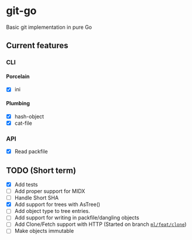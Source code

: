 # git-go

Basic git implementation in pure Go

## Current features

### CLI

#### Porcelain

- [x] ini

#### Plumbing

- [x] hash-object
- [x] cat-file

### API

- [x] Read packfile

## TODO (Short term)

- [x] Add tests
- [ ] Add proper support for MIDX
- [ ] Handle Short SHA
- [x] Add support for trees with AsTree()
- [ ] Add object type to tree entries.
- [ ] Add support for writing in packfile/dangling objects
- [ ] Add Clone/Fetch support with HTTP (Started on branch [`ml/feat/clone`](https://github.com/Nivl/git-go/tree/ml/feat/clone))
- [ ] Make objects immutable
